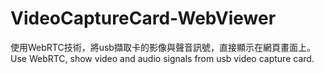 # VideoCaptureCard-WebViewer
 使用WebRTC技術，將usb擷取卡的影像與聲音訊號，直接顯示在網頁畫面上。
 Use WebRTC, show video and audio signals from usb video capture card.
